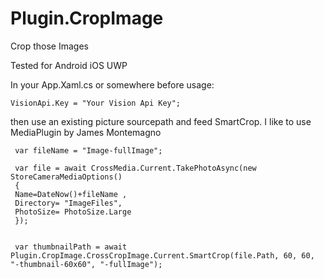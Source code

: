 # Plugin.CropImage
Crop those Images

Tested for Android iOS UWP

In your App.Xaml.cs or somewhere before usage:
 ```Csharp
 VisionApi.Key = "Your Vision Api Key";
 ```
 
 then use an existing picture sourcepath and feed SmartCrop. I like to use MediaPlugin by James Montemagno
```Csharp
 var fileName = "Image-fullImage";
 
 var file = await CrossMedia.Current.TakePhotoAsync(new StoreCameraMediaOptions()
 {
 Name=DateNow()+fileName ,
 Directory= "ImageFiles",
 PhotoSize= PhotoSize.Large
 });
 
 
 var thumbnailPath = await Plugin.CropImage.CrossCropImage.Current.SmartCrop(file.Path, 60, 60, "-thumbnail-60x60", "-fullImage");
```

  
